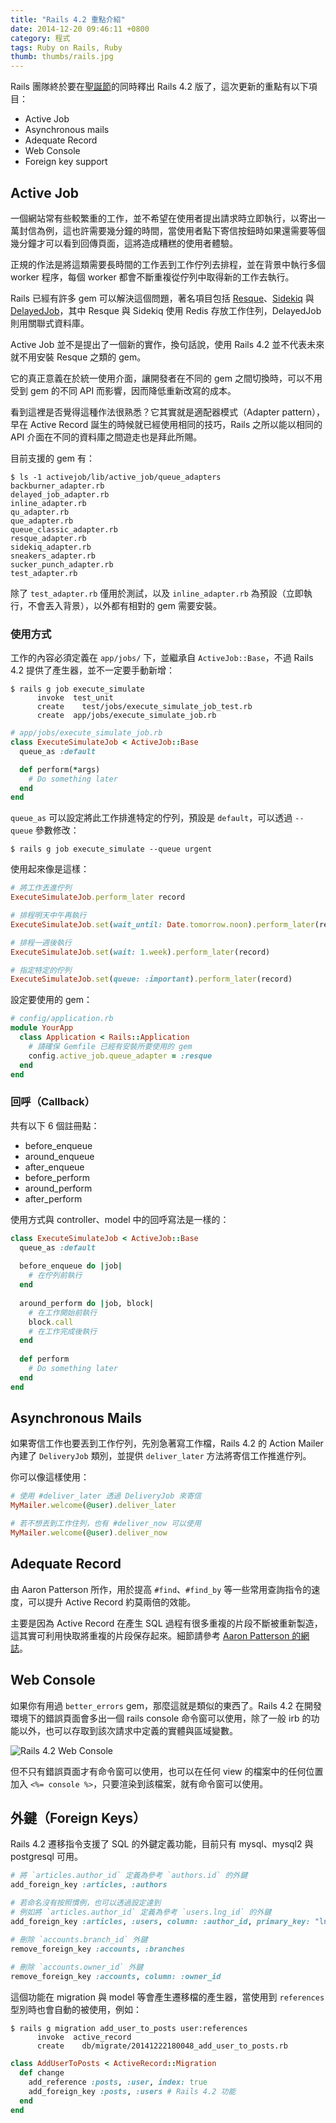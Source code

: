 ```yaml
---
title: "Rails 4.2 重點介紹"
date: 2014-12-20 09:46:11 +0800
category: 程式
tags: Ruby on Rails, Ruby
thumb: thumbs/rails.jpg
---
```


Rails 團隊終於要在[聖誕節](http://weblog.rubyonrails.org/2014/12/19/Rails-4-2-final)的同時釋出 Rails 4.2 版了，這次更新的重點有以下項目：

- Active Job
- Asynchronous mails
- Adequate Record
- Web Console
- Foreign key support

<!-- more -->

## Active Job

一個網站常有些較繁重的工作，並不希望在使用者提出請求時立即執行，以寄出一萬封信為例，這也許需要幾分鐘的時間，當使用者點下寄信按鈕時如果還需要等個幾分鐘才可以看到回傳頁面，這將造成糟糕的使用者體驗。

正規的作法是將這類需要長時間的工作丟到工作佇列去排程，並在背景中執行多個 worker 程序，每個 worker 都會不斷重複從佇列中取得新的工作去執行。

Rails 已經有許多 gem 可以解決這個問題，著名項目包括 [Resque](https://github.com/resque/resque)、[Sidekiq](http://sidekiq.org/) 與 [DelayedJob](https://github.com/collectiveidea/delayed_job)，其中 Resque 與 Sidekiq 使用 Redis 存放工作住列，DelayedJob 則用關聯式資料庫。

Active Job 並不是提出了一個新的實作，換句話說，使用 Rails 4.2 並不代表未來就不用安裝 Resque 之類的 gem。

它的真正意義在於統一使用介面，讓開發者在不同的 gem 之間切換時，可以不用受到 gem 的不同 API 而影響，因而降低重新改寫的成本。

看到這裡是否覺得這種作法很熟悉？它其實就是適配器模式（Adapter pattern），早在 Active Record 誕生的時候就已經使用相同的技巧，Rails 之所以能以相同的 API 介面在不同的資料庫之間遊走也是拜此所賜。

目前支援的 gem 有：

```
$ ls -1 activejob/lib/active_job/queue_adapters
backburner_adapter.rb
delayed_job_adapter.rb
inline_adapter.rb
qu_adapter.rb
que_adapter.rb
queue_classic_adapter.rb
resque_adapter.rb
sidekiq_adapter.rb
sneakers_adapter.rb
sucker_punch_adapter.rb
test_adapter.rb
```

除了 `test_adapter.rb` 僅用於測試，以及 `inline_adapter.rb` 為預設（立即執行，不會丟入背景），以外都有相對的 gem 需要安裝。

### 使用方式

工作的內容必須定義在 `app/jobs/` 下，並繼承自 `ActiveJob::Base`，不過 Rails 4.2 提供了產生器，並不一定要手動新增：

```
$ rails g job execute_simulate
      invoke  test_unit
      create    test/jobs/execute_simulate_job_test.rb
      create  app/jobs/execute_simulate_job.rb
```

```ruby
# app/jobs/execute_simulate_job.rb
class ExecuteSimulateJob < ActiveJob::Base
  queue_as :default

  def perform(*args)
    # Do something later
  end
end
```

`queue_as` 可以設定將此工作排進特定的佇列，預設是 `default`，可以透過 `--queue`
參數修改：

```
$ rails g job execute_simulate --queue urgent
```

使用起來像是這樣：

```ruby
# 將工作丟進佇列
ExecuteSimulateJob.perform_later record

# 排程明天中午再執行
ExecuteSimulateJob.set(wait_until: Date.tomorrow.noon).perform_later(record)

# 排程一週後執行
ExecuteSimulateJob.set(wait: 1.week).perform_later(record)

# 指定特定的佇列
ExecuteSimulateJob.set(queue: :important).perform_later(record)
```

設定要使用的 gem：

```ruby
# config/application.rb
module YourApp
  class Application < Rails::Application
    # 請確保 Gemfile 已經有安裝所要使用的 gem
    config.active_job.queue_adapter = :resque
  end
end
```

### 回呼（Callback）

共有以下 6 個註冊點：

- before_enqueue
- around_enqueue
- after_enqueue
- before_perform
- around_perform
- after_perform

使用方式與 controller、model 中的回呼寫法是一樣的：

```ruby
class ExecuteSimulateJob < ActiveJob::Base
  queue_as :default
 
  before_enqueue do |job|
    # 在佇列前執行
  end
 
  around_perform do |job, block|
    # 在工作開始前執行
    block.call
    # 在工作完成後執行
  end
 
  def perform
    # Do something later
  end
end
```

## Asynchronous Mails

如果寄信工作也要丟到工作佇列，先別急著寫工作檔，Rails 4.2 的 Action Mailer 內建了 `DeliveryJob` 類別，並提供 `deliver_later` 方法將寄信工作推進佇列。

你可以像這樣使用：

```ruby
# 使用 #deliver_later 透過 DeliveryJob 來寄信
MyMailer.welcome(@user).deliver_later

# 若不想丟到工作住列，也有 #deliver_now 可以使用
MyMailer.welcome(@user).deliver_now
```

## Adequate Record

由 Aaron Patterson 所作，用於提高 `#find`、`#find_by` 等一些常用查詢指令的速度，可以提升 Active Record 約莫兩倍的效能。

主要是因為 Active Record 在產生 SQL 過程有很多重複的片段不斷被重新製造，這其實可利用快取將重複的片段保存起來。細節請參考 [Aaron Patterson 的網誌](http://tenderlovemaking.com/2014/02/19/adequaterecord-pro-like-activerecord.html)。

## Web Console

如果你有用過 `better_errors` gem，那麼這就是類似的東西了。Rails 4.2 在開發環境下的錯誤頁面會多出一個 rails console 命令窗可以使用，除了一般 irb 的功能以外，也可以存取到該次請求中定義的實體與區域變數。

![Rails 4.2 Web Console](/images/web-console.png)

但不只有錯誤頁面才有命令窗可以使用，也可以在任何 view 的檔案中的任何位置加入 `<%= console %>`，只要渲染到該檔案，就有命令窗可以使用。

## 外鍵（Foreign Keys）

Rails 4.2 遷移指令支援了 SQL 的外鍵定義功能，目前只有 mysql、mysql2 與 postgresql 可用。

```ruby
# 將 `articles.author_id` 定義為參考 `authors.id` 的外鍵
add_foreign_key :articles, :authors

# 若命名沒有按照慣例，也可以透過設定達到
# 例如將 `articles.author_id` 定義為參考 `users.lng_id` 的外鍵
add_foreign_key :articles, :users, column: :author_id, primary_key: "lng_id"

# 刪除 `accounts.branch_id` 外鍵
remove_foreign_key :accounts, :branches
 
# 刪除 `accounts.owner_id` 外鍵
remove_foreign_key :accounts, column: :owner_id
```

這個功能在 migration 與 model 等會產生遷移檔的產生器，當使用到 `references` 型別時也會自動的被使用，例如：

```
$ rails g migration add_user_to_posts user:references
      invoke  active_record
      create    db/migrate/20141222180048_add_user_to_posts.rb
```

```ruby
class AddUserToPosts < ActiveRecord::Migration
  def change
    add_reference :posts, :user, index: true
    add_foreign_key :posts, :users # Rails 4.2 功能
  end
end
```
